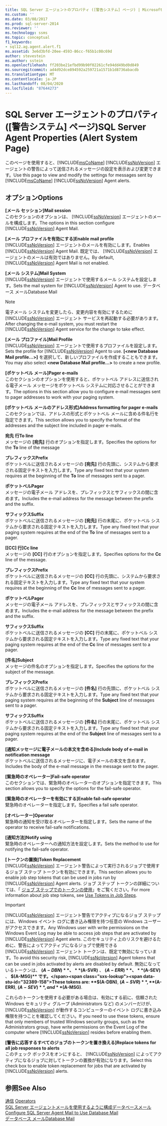 ```yaml
---
title: SQL Server エージェントのプロパティ ([警告システム] ページ) | Microsoft Docs
ms.custom: ''
ms.date: 03/08/2017
ms.prod: sql-server-2014
ms.reviewer: ''
ms.technology: ssms
ms.topic: conceptual
f1_keywords:
- sql12.ag.agent.alert.f1
ms.assetid: 3e6d3bfd-20ee-4593-86cc-f65b1c08c69d
author: stevestein
ms.author: sstein
ms.openlocfilehash: ff203be21efbd99b90f02261cfe94dd49bd0d849
ms.sourcegitcommit: ad4d92dce894592a259721a1571b1d8736abacdb
ms.translationtype: MT
ms.contentlocale: ja-JP
ms.lasthandoff: 08/04/2020
ms.locfileid: "87644273"
---
```

# <a name="sql-server-agent-properties-alert-system-page"></a><span data-ttu-id="32389-102">SQL Server エージェントのプロパティ ([警告システム] ページ)</span><span class="sxs-lookup"><span data-stu-id="32389-102">SQL Server Agent Properties (Alert System Page)</span></span>
  <span data-ttu-id="32389-103">このページを使用すると、[!INCLUDE[msCoName](../../includes/msconame-md.md)] [!INCLUDE[ssNoVersion](../../includes/ssnoversion-md.md)] エージェントの警告によって送信されるメッセージの設定を表示および変更できます。</span><span class="sxs-lookup"><span data-stu-id="32389-103">Use this page to view and modify the settings for messages sent by [!INCLUDE[msCoName](../../includes/msconame-md.md)] [!INCLUDE[ssNoVersion](../../includes/ssnoversion-md.md)] Agent alerts.</span></span>  
  
## <a name="options"></a><span data-ttu-id="32389-104">オプション</span><span class="sxs-lookup"><span data-stu-id="32389-104">Options</span></span>  
 <span data-ttu-id="32389-105">**[メール セッション]**</span><span class="sxs-lookup"><span data-stu-id="32389-105">**Mail session**</span></span>  
 <span data-ttu-id="32389-106">このセクションのオプションは、 [!INCLUDE[ssNoVersion](../../includes/ssnoversion-md.md)] エージェントのメールを構成します。</span><span class="sxs-lookup"><span data-stu-id="32389-106">The options in this section configure [!INCLUDE[ssNoVersion](../../includes/ssnoversion-md.md)] Agent Mail.</span></span>  
  
 <span data-ttu-id="32389-107">**[メール プロファイルを有効にする]**</span><span class="sxs-lookup"><span data-stu-id="32389-107">**Enable mail profile**</span></span>  
 <span data-ttu-id="32389-108">[!INCLUDE[ssNoVersion](../../includes/ssnoversion-md.md)] エージェントのメールを有効にします。</span><span class="sxs-lookup"><span data-stu-id="32389-108">Enables [!INCLUDE[ssNoVersion](../../includes/ssnoversion-md.md)] Agent Mail.</span></span> <span data-ttu-id="32389-109">既定では、 [!INCLUDE[ssNoVersion](../../includes/ssnoversion-md.md)] エージェントのメールは有効ではありません。</span><span class="sxs-lookup"><span data-stu-id="32389-109">By default, [!INCLUDE[ssNoVersion](../../includes/ssnoversion-md.md)] Agent Mail is not enabled.</span></span>  
  
 <span data-ttu-id="32389-110">**[メール システム]**</span><span class="sxs-lookup"><span data-stu-id="32389-110">**Mail System**</span></span>  
 <span data-ttu-id="32389-111">[!INCLUDE[ssNoVersion](../../includes/ssnoversion-md.md)] エージェントで使用するメール システムを設定します。</span><span class="sxs-lookup"><span data-stu-id="32389-111">Sets the mail system for [!INCLUDE[ssNoVersion](../../includes/ssnoversion-md.md)] Agent to use.</span></span> <span data-ttu-id="32389-112">データベース メール</span><span class="sxs-lookup"><span data-stu-id="32389-112">Database Mail</span></span>  
  
> [!NOTE]  
>  <span data-ttu-id="32389-113">電子メール システムを変更したら、変更内容を有効にするために [!INCLUDE[ssNoVersion](../../includes/ssnoversion-md.md)] エージェント サービスを再起動する必要があります。</span><span class="sxs-lookup"><span data-stu-id="32389-113">After changing the e-mail system, you must restart the [!INCLUDE[ssNoVersion](../../includes/ssnoversion-md.md)] Agent service for the change to take effect.</span></span>  
  
 <span data-ttu-id="32389-114">**[メール プロファイル]**</span><span class="sxs-lookup"><span data-stu-id="32389-114">**Mail Profile**</span></span>  
 <span data-ttu-id="32389-115">[!INCLUDE[ssNoVersion](../../includes/ssnoversion-md.md)] エージェントで使用するプロファイルを設定します。</span><span class="sxs-lookup"><span data-stu-id="32389-115">Sets the profile for [!INCLUDE[ssNoVersion](../../includes/ssnoversion-md.md)] Agent to use.</span></span> <span data-ttu-id="32389-116">**[\<new Database Mail profile...>]** を選択して、新しいプロファイルを作成することもできます。</span><span class="sxs-lookup"><span data-stu-id="32389-116">You may also select **\<new Database Mail profile...>** to create a new profile.</span></span>  
  
 <span data-ttu-id="32389-117">**[ポケットベル メール]**</span><span class="sxs-lookup"><span data-stu-id="32389-117">**Pager e-mails**</span></span>  
 <span data-ttu-id="32389-118">このセクションのオプションを使用すると、ポケットベル アドレスに送信される電子メール メッセージをポケットベル システムに対応させることができます。</span><span class="sxs-lookup"><span data-stu-id="32389-118">The options in this section allow you to configure e-mail messages sent to pager addresses to work with your paging system.</span></span>  
  
 <span data-ttu-id="32389-119">**[ポケットベル メールのアドレス形式]**</span><span class="sxs-lookup"><span data-stu-id="32389-119">**Address formatting for pager e-mails**</span></span>  
 <span data-ttu-id="32389-120">このセクションでは、アドレスの形式とポケットベル メールに含める件名行を指定できます。</span><span class="sxs-lookup"><span data-stu-id="32389-120">This section allows you to specify the format of the addresses and the subject line included in pager e-mails.</span></span>  
  
 <span data-ttu-id="32389-121">**宛先 行**</span><span class="sxs-lookup"><span data-stu-id="32389-121">**To line**</span></span>  
 <span data-ttu-id="32389-122">メッセージの **[宛先]** 行のオプションを指定します。</span><span class="sxs-lookup"><span data-stu-id="32389-122">Specifies the options for the **To** line of the message</span></span>  
  
 <span data-ttu-id="32389-123">**プレフィックス**</span><span class="sxs-lookup"><span data-stu-id="32389-123">**Prefix**</span></span>  
 <span data-ttu-id="32389-124">ポケットベルに送信されるメッセージの **[宛先]** 行の先頭に、システムから要求される固定テキストを入力します。</span><span class="sxs-lookup"><span data-stu-id="32389-124">Type any fixed text that your system requires at the beginning of the **To** line of messages sent to a pager.</span></span>  
  
 <span data-ttu-id="32389-125">**ポケットベル**</span><span class="sxs-lookup"><span data-stu-id="32389-125">**Pager**</span></span>  
 <span data-ttu-id="32389-126">メッセージの電子メール アドレスを、プレフィックスとサフィックスの間に含めます。</span><span class="sxs-lookup"><span data-stu-id="32389-126">Includes the e-mail address for the message between the prefix and the suffix.</span></span>  
  
 <span data-ttu-id="32389-127">**サフィックス**</span><span class="sxs-lookup"><span data-stu-id="32389-127">**Suffix**</span></span>  
 <span data-ttu-id="32389-128">ポケットベルに送信されるメッセージの **[宛先]** 行の末尾に、ポケットベル システムから要求される固定テキストを入力します。</span><span class="sxs-lookup"><span data-stu-id="32389-128">Type any fixed text that your paging system requires at the end of the **To** line of messages sent to a pager.</span></span>  
  
 <span data-ttu-id="32389-129">**[[CC] 行]**</span><span class="sxs-lookup"><span data-stu-id="32389-129">**Cc line**</span></span>  
 <span data-ttu-id="32389-130">メッセージの **[CC]** 行のオプションを指定します。</span><span class="sxs-lookup"><span data-stu-id="32389-130">Specifies options for the **Cc** line of the message.</span></span>  
  
 <span data-ttu-id="32389-131">**プレフィックス**</span><span class="sxs-lookup"><span data-stu-id="32389-131">**Prefix**</span></span>  
 <span data-ttu-id="32389-132">ポケットベルに送信されるメッセージの **[CC]** 行の先頭に、システムから要求される固定テキストを入力します。</span><span class="sxs-lookup"><span data-stu-id="32389-132">Type any fixed text that your system requires at the beginning of the **Cc** line of messages sent to a pager.</span></span>  
  
 <span data-ttu-id="32389-133">**ポケットベル**</span><span class="sxs-lookup"><span data-stu-id="32389-133">**Pager**</span></span>  
 <span data-ttu-id="32389-134">メッセージの電子メール アドレスを、プレフィックスとサフィックスの間に含めます。</span><span class="sxs-lookup"><span data-stu-id="32389-134">Includes the e-mail address for the message between the prefix and the suffix.</span></span>  
  
 <span data-ttu-id="32389-135">**サフィックス**</span><span class="sxs-lookup"><span data-stu-id="32389-135">**Suffix**</span></span>  
 <span data-ttu-id="32389-136">ポケットベルに送信されるメッセージの **[CC]** 行の末尾に、ポケットベル システムから要求される固定テキストを入力します。</span><span class="sxs-lookup"><span data-stu-id="32389-136">Type any fixed text that your paging system requires at the end of the **Cc** line of messages sent to a pager.</span></span>  
  
 <span data-ttu-id="32389-137">**[件名]**</span><span class="sxs-lookup"><span data-stu-id="32389-137">**Subject**</span></span>  
 <span data-ttu-id="32389-138">メッセージの件名のオプションを指定します。</span><span class="sxs-lookup"><span data-stu-id="32389-138">Specifies the options for the subject of the message.</span></span>  
  
 <span data-ttu-id="32389-139">**プレフィックス**</span><span class="sxs-lookup"><span data-stu-id="32389-139">**Prefix**</span></span>  
 <span data-ttu-id="32389-140">ポケットベルに送信されるメッセージの **[件名]** 行の先頭に、ポケットベル システムから要求される固定テキストを入力します。</span><span class="sxs-lookup"><span data-stu-id="32389-140">Type any fixed text that your paging system requires at the beginning of the **Subject** line of messages sent to a pager.</span></span>  
  
 <span data-ttu-id="32389-141">**サフィックス**</span><span class="sxs-lookup"><span data-stu-id="32389-141">**Suffix**</span></span>  
 <span data-ttu-id="32389-142">ポケットベルに送信されるメッセージの **[件名]** 行の末尾に、ポケットベル システムから要求される固定テキストを入力します。</span><span class="sxs-lookup"><span data-stu-id="32389-142">Type any fixed text that your paging system requires at the end of the **Subject** line of messages sent to a pager.</span></span>  
  
 <span data-ttu-id="32389-143">**[通知メッセージに電子メールの本文を含める]**</span><span class="sxs-lookup"><span data-stu-id="32389-143">**Include body of e-mail in notification message**</span></span>  
 <span data-ttu-id="32389-144">ポケットベルに送信されるメッセージに、電子メールの本文を含めます。</span><span class="sxs-lookup"><span data-stu-id="32389-144">Includes the body of the e-mail message in the message sent to the pager.</span></span>  
  
 <span data-ttu-id="32389-145">**[緊急時のオペレーター]**</span><span class="sxs-lookup"><span data-stu-id="32389-145">**Fail-safe operator**</span></span>  
 <span data-ttu-id="32389-146">このセクションでは、緊急時のオペレーターのオプションを指定できます。</span><span class="sxs-lookup"><span data-stu-id="32389-146">This section allows you to specify the options for the fail-safe operator.</span></span>  
  
 <span data-ttu-id="32389-147">**[緊急時のオペレーターを有効にする]**</span><span class="sxs-lookup"><span data-stu-id="32389-147">**Enable fail-safe operator**</span></span>  
 <span data-ttu-id="32389-148">緊急時のオペレーターを指定します。</span><span class="sxs-lookup"><span data-stu-id="32389-148">Specifies a fail safe operator.</span></span>  
  
 <span data-ttu-id="32389-149">**[オペレーター]**</span><span class="sxs-lookup"><span data-stu-id="32389-149">**Operator**</span></span>  
 <span data-ttu-id="32389-150">緊急時の通知を受け取るオペレーターを指定します。</span><span class="sxs-lookup"><span data-stu-id="32389-150">Sets the name of the operator to receive fail-safe notifications.</span></span>  
  
 <span data-ttu-id="32389-151">**[通知方法]**</span><span class="sxs-lookup"><span data-stu-id="32389-151">**Notify using**</span></span>  
 <span data-ttu-id="32389-152">緊急時のオペレーターへの通知方法を設定します。</span><span class="sxs-lookup"><span data-stu-id="32389-152">Sets the method to use for notifying the fail-safe operator.</span></span>  
  
 <span data-ttu-id="32389-153">**[トークンの置換]**</span><span class="sxs-lookup"><span data-stu-id="32389-153">**Token Replacement**</span></span>  
 <span data-ttu-id="32389-154">[!INCLUDE[ssNoVersion](../../includes/ssnoversion-md.md)] エージェント警告によって実行されるジョブで使用するジョブ ステップ トークンを有効にできます。</span><span class="sxs-lookup"><span data-stu-id="32389-154">This section allows you to enable job step tokens that can be used in jobs run by [!INCLUDE[ssNoVersion](../../includes/ssnoversion-md.md)] Agent alerts.</span></span> <span data-ttu-id="32389-155">ジョブ ステップ トークンの詳細については、「 [ジョブ ステップでのトークンの使用](use-tokens-in-job-steps.md)」をご覧ください。</span><span class="sxs-lookup"><span data-stu-id="32389-155">For more information about job step tokens, see [Use Tokens in Job Steps](use-tokens-in-job-steps.md).</span></span>  
  
> [!IMPORTANT]  
>  <span data-ttu-id="32389-156">[!INCLUDE[ssNoVersion](../../includes/ssnoversion-md.md)] エージェント警告でアクティブになるジョブ ステップには、Windows イベント ログに書き込み権限を持つ任意の Windows ユーザーがアクセスできます。</span><span class="sxs-lookup"><span data-stu-id="32389-156">Any Windows user with write permissions on the Windows Event Log may be able to access job steps that are activated by [!INCLUDE[ssNoVersion](../../includes/ssnoversion-md.md)] Agent alerts.</span></span> <span data-ttu-id="32389-157">このセキュリティ上のリスクを避けるために、警告によってアクティブになるジョブで使用できる [!INCLUDE[ssNoVersion](../../includes/ssnoversion-md.md)] エージェント トークンは、既定で無効になっています。</span><span class="sxs-lookup"><span data-stu-id="32389-157">To avoid this security risk, [!INCLUDE[ssNoVersion](../../includes/ssnoversion-md.md)] Agent tokens that can be used in jobs activated by alerts are disabled by default.</span></span> <span data-ttu-id="32389-158">無効になっているトークンは、 **$(A-DBN)** 、 **$(A-SVR)** 、 **$(A-ERR)** 、 **$(A-SEV)** 、 **$(A-MSG)** です。</span><span class="sxs-lookup"><span data-stu-id="32389-158">These tokens are: **$(A-DBN)**, **$(A-SVR)**, **$(A-ERR)**, **$(A-SEV)**, and **$(A-MSG)**.</span></span>  
>   
>  <span data-ttu-id="32389-159">これらのトークンを使用する必要がある場合は、有効にする前に、信頼された Windows セキュリティ グループ (Administrators など) のメンバーだけが、 [!INCLUDE[ssNoVersion](../../includes/ssnoversion-md.md)] が動作するコンピューターのイベント ログに書き込み権限を持つことを確認してください。</span><span class="sxs-lookup"><span data-stu-id="32389-159">If you need to use these tokens, ensure that only members of trusted Windows security groups, such as the Administrators group, have write permissions on the Event Log of the computer where [!INCLUDE[ssNoVersion](../../includes/ssnoversion-md.md)] resides before enabling them.</span></span>  
  
 <span data-ttu-id="32389-160">**[警告に応答するすべてのジョブのトークンを置き換える]**</span><span class="sxs-lookup"><span data-stu-id="32389-160">**Replace tokens for all job responses to alerts**</span></span>  
 <span data-ttu-id="32389-161">このチェック ボックスをオンにすると、 [!INCLUDE[ssNoVersion](../../includes/ssnoversion-md.md)] によってアクティブになるジョブに対してトークンの置換が有効になります。</span><span class="sxs-lookup"><span data-stu-id="32389-161">Select this check box to enable token replacement for jobs that are activated by [!INCLUDE[ssNoVersion](../../includes/ssnoversion-md.md)] alerts.</span></span>  
  
## <a name="see-also"></a><span data-ttu-id="32389-162">参照</span><span class="sxs-lookup"><span data-stu-id="32389-162">See Also</span></span>  
 <span data-ttu-id="32389-163">[通信](operators.md) </span><span class="sxs-lookup"><span data-stu-id="32389-163">[Operators](operators.md) </span></span>  
 <span data-ttu-id="32389-164">[SQL Server エージェントメールを使用するように構成データベースメール](../../relational-databases/database-mail/configure-sql-server-agent-mail-to-use-database-mail.md) </span><span class="sxs-lookup"><span data-stu-id="32389-164">[Configure SQL Server Agent Mail to Use Database Mail](../../relational-databases/database-mail/configure-sql-server-agent-mail-to-use-database-mail.md) </span></span>  
 [<span data-ttu-id="32389-165">データベース メール</span><span class="sxs-lookup"><span data-stu-id="32389-165">Database Mail</span></span>](../../relational-databases/database-mail/database-mail.md)  
  
  
